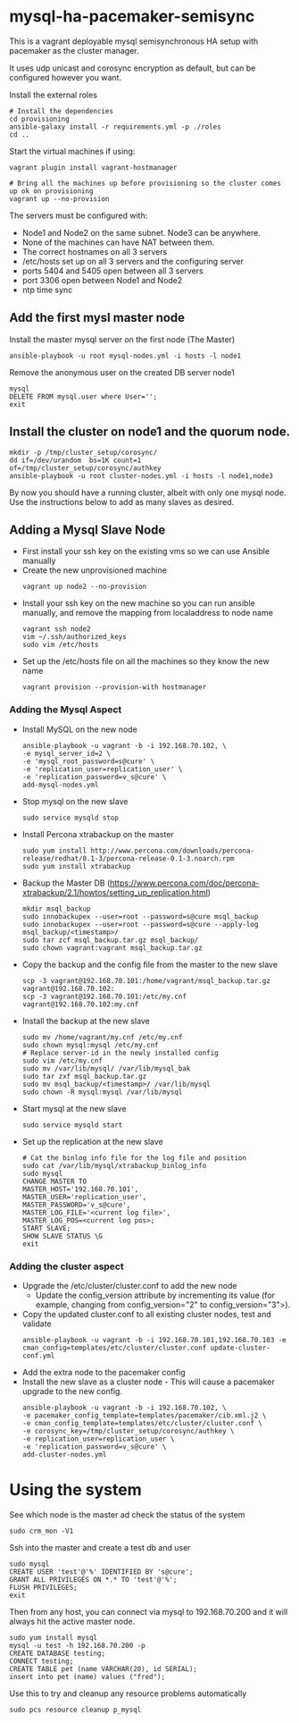 # mysql-ha-pacemaker-semisync

This is a vagrant deployable mysql semisynchronous HA setup with pacemaker as the cluster manager.

It uses udp unicast and corosync encryption as default, but can be configured however you want. 

Install the external roles

    # Install the dependencies
    cd provisioning
    ansible-galaxy install -r requirements.yml -p ./roles
    cd ..

Start the virtual machines if using:

    vagrant plugin install vagrant-hostmanager
    
    # Bring all the machines up before provisioning so the cluster comes up ok on provisioning
    vagrant up --no-provision
        
The servers must be configured with:
* Node1 and Node2 on the same subnet. Node3 can be anywhere. 
* None of the machines can have NAT between them.
* The correct hostnames on all 3 servers
* /etc/hosts set up on all 3 servers and the configuring server
* ports 5404 and 5405 open between all 3 servers
* port 3306 open between Node1 and Node2
* ntp time sync

## Add the first mysl master node
Install the master mysql server on the first node (The Master)
```
ansible-playbook -u root mysql-nodes.yml -i hosts -l node1
```

Remove the anonymous user on the created DB server node1
```
mysql
DELETE FROM mysql.user where User='';
exit
```

## Install the cluster on node1 and the quorum node.
```
mkdir -p /tmp/cluster_setup/corosync/
dd if=/dev/urandom  bs=1K count=1 of=/tmp/cluster_setup/corosync/authkey
ansible-playbook -u root cluster-nodes.yml -i hosts -l node1,node3
```
By now you should have a running cluster, albeit with only one mysql node. 
Use the instructions below to add as many slaves as desired.
    
## Adding a Mysql Slave Node
- First install your ssh key on the existing vms so we can use Ansible manually
- Create the new unprovisioned machine
  ```
  vagrant up node2 --no-provision
  ```
- Install your ssh key on the new machine so you can run ansible manually, and remove the mapping from localaddress to node name
  ```
  vagrant ssh node2
  vim ~/.ssh/authorized_keys
  sudo vim /etc/hosts 
  ```
- Set up the /etc/hosts file on all the machines so they know the new name
  ```
  vagrant provision --provision-with hostmanager
  ```
### Adding the Mysql Aspect 
- Install MySQL on the new node
  ```
  ansible-playbook -u vagrant -b -i 192.168.70.102, \
  -e mysql_server_id=2 \
  -e 'mysql_root_password=s@cure' \
  -e 'replication_user=replication_user' \
  -e 'replication_password=v_s@cure' \
  add-mysql-nodes.yml
  ```
- Stop mysql on the new slave
  ```
  sudo service mysqld stop
  ```
- Install Percona xtrabackup on the master
  ```
  sudo yum install http://www.percona.com/downloads/percona-release/redhat/0.1-3/percona-release-0.1-3.noarch.rpm
  sudo yum install xtrabackup
  ```
- Backup the Master DB (https://www.percona.com/doc/percona-xtrabackup/2.1/howtos/setting_up_replication.html)
  ```
  mkdir msql_backup
  sudo innobackupex --user=root --password=s@cure msql_backup
  sudo innobackupex --user=root --password=s@cure --apply-log msql_backup/<timestamp>/
  sudo tar zcf msql_backup.tar.gz msql_backup/
  sudo chown vagrant:vagrant msql_backup.tar.gz
  ```
- Copy the backup and the config file from the master to the new slave 
  ```
  scp -3 vagrant@192.168.70.101:/home/vagrant/msql_backup.tar.gz vagrant@192.168.70.102:
  scp -3 vagrant@192.168.70.101:/etc/my.cnf vagrant@192.168.70.102:my.cnf
  ```
- Install the backup at the new slave
  ```
  sudo mv /home/vagrant/my.cnf /etc/my.cnf
  sudo chown mysql:mysql /etc/my.cnf
  # Replace server-id in the newly installed config
  sudo vim /etc/my.cnf
  sudo mv /var/lib/mysql/ /var/lib/mysql_bak
  sudo tar zxf msql_backup.tar.gz
  sudo mv msql_backup/<timestamp>/ /var/lib/mysql
  sudo chown -R mysql:mysql /var/lib/mysql
  ```
- Start mysql at the new slave
  ```
  sudo service mysqld start
  ```
- Set up the replication at the new slave
  ```
  # Cat the binlog info file for the log file and position
  sudo cat /var/lib/mysql/xtrabackup_binlog_info
  sudo mysql
  CHANGE MASTER TO
  MASTER_HOST='192.168.70.101',
  MASTER_USER='replication_user',
  MASTER_PASSWORD='v_s@cure',
  MASTER_LOG_FILE='<current log file>',
  MASTER_LOG_POS=<current log pos>;
  START SLAVE;
  SHOW SLAVE STATUS \G
  exit
  ```
### Adding the cluster aspect
- Upgrade the /etc/cluster/cluster.conf to add the new node 
  - Update the config_version attribute by incrementing its value (for example, changing from config_version="2" to config_version="3">).   
- Copy the updated cluster.conf to all existing cluster nodes, test and validate
  ```
  ansible-playbook -u vagrant -b -i 192.168.70.101,192.168.70.103 -e cman_config=templates/etc/cluster/cluster.conf update-cluster-conf.yml
  ```
- Add the extra node to the pacemaker config
- Install the new slave as a cluster node - This will cause a pacemaker upgrade to the new config.
  ```
  ansible-playbook -u vagrant -b -i 192.168.70.102, \
  -e pacemaker_config_template=templates/pacemaker/cib.xml.j2 \
  -e cman_config_template=templates/etc/cluster/cluster.conf \
  -e corosync_key=/tmp/cluster_setup/corosync/authkey \
  -e replication_user=replication_user \
  -e 'replication_password=v_s@cure' \
  add-cluster-nodes.yml
  ```

# Using the system
See which node is the master ad check the status of the system

    sudo crm_mon -V1

Ssh into the master and create a test db and user
    
    sudo mysql 
    CREATE USER 'test'@'%' IDENTIFIED BY 's@cure';
    GRANT ALL PRIVILEGES ON *.* TO 'test'@'%';
    FLUSH PRIVILEGES;
    exit
    
Then from any host, you can connect via mysql to 192.168.70.200 and it will always hit the active master node.
    
    sudo yum install mysql
    mysql -u test -h 192.168.70.200 -p
    CREATE DATABASE testing;
    CONNECT testing;
    CREATE TABLE pet (name VARCHAR(20), id SERIAL);
    insert into pet (name) values ("fred");

Use this to try and cleanup any resource problems automatically

    sudo pcs resource cleanup p_mysql
